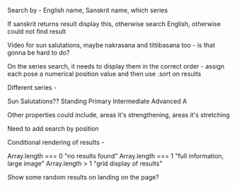 Search by - English name, Sanskrit name, which series

If sanskrit returns result display this, otherwise search English, otherwise could not find result

Video for sun salutations, maybe nakrasana and tittibasana too - is that gonna be hard to do?

On the series search, it needs to display them in the correct order - assign each pose a numerical position value and then use .sort on results

Different series -

Sun Salutations??
Standing
Primary
Intermediate
Advanced A

Other properties could include, areas it's strengthening, areas it's stretching

Need to add search by position

Conditional rendering of results -

Array.length === 0 "no results found"
Array.length === 1 "full information, large image"
Array.length > 1 "grid display of results"

Show some random results on landing on the page?

